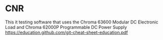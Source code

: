 # CNR
This it testing software that uses the Chroma 63600 Modular DC Electronic Load and Chroma 62000P Programmable DC Power Supply
https://education.github.com/git-cheat-sheet-education.pdf
